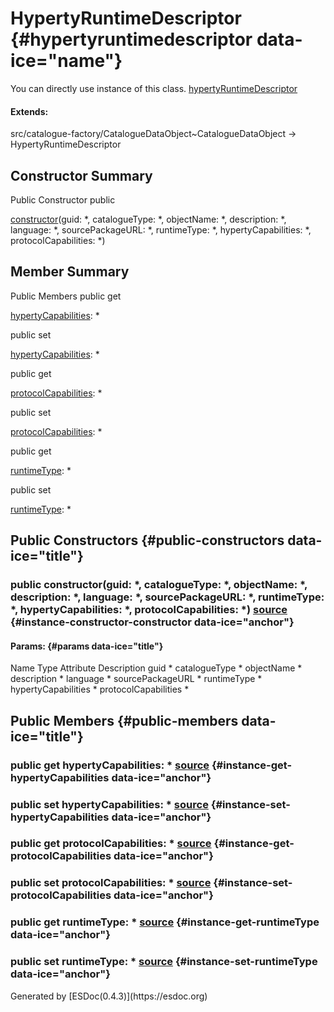HypertyRuntimeDescriptor {#hypertyruntimedescriptor data-ice="name"}
========================

<div class="instance-docs" data-ice="instanceDocs">

<span>You can directly use instance of this class.</span> <span
data-ice="instanceDoc"><span>[hypertyRuntimeDescriptor](../../../variable/index.html#static-variable-hypertyRuntimeDescriptor)</span></span>

</div>

<div class="flat-list" data-ice="extendsChain">

#### Extends:

<div>

<span>src/catalogue-factory/CatalogueDataObject\~CatalogueDataObject</span>
→ HypertyRuntimeDescriptor

</div>

</div>

</div>
<div data-ice="constructorSummary">

Constructor Summary
-------------------

Public Constructor <span class="access" data-ice="access">public</span>
<span class="override" data-ice="override"></span>
<div>

<span
data-ice="name"><span>[constructor](../../../class/src/catalogue-factory/HypertyRuntimeDescriptor.js~HypertyRuntimeDescriptor.html#instance-constructor-constructor)</span></span><span
data-ice="signature">(guid: <span>\*</span>, catalogueType:
<span>\*</span>, objectName: <span>\*</span>, description:
<span>\*</span>, language: <span>\*</span>, sourcePackageURL:
<span>\*</span>, runtimeType: <span>\*</span>, hypertyCapabilities:
<span>\*</span>, protocolCapabilities: <span>\*</span>)</span>

</div>

<div>

</div>

</div>

<div data-ice="memberSummary">

Member Summary
--------------

Public Members <span class="access" data-ice="access">public</span>
<span class="kind" data-ice="kind">get</span> <span class="override"
data-ice="override"></span>
<div>

<span
data-ice="name"><span>[hypertyCapabilities](../../../class/src/catalogue-factory/HypertyRuntimeDescriptor.js~HypertyRuntimeDescriptor.html#instance-get-hypertyCapabilities)</span></span><span
data-ice="signature">: <span>\*</span></span>

</div>

<div>

</div>

<span class="access" data-ice="access">public</span> <span class="kind"
data-ice="kind">set</span> <span class="override"
data-ice="override"></span>
<div>

<span
data-ice="name"><span>[hypertyCapabilities](../../../class/src/catalogue-factory/HypertyRuntimeDescriptor.js~HypertyRuntimeDescriptor.html#instance-set-hypertyCapabilities)</span></span><span
data-ice="signature">: <span>\*</span></span>

</div>

<div>

</div>

<span class="access" data-ice="access">public</span> <span class="kind"
data-ice="kind">get</span> <span class="override"
data-ice="override"></span>
<div>

<span
data-ice="name"><span>[protocolCapabilities](../../../class/src/catalogue-factory/HypertyRuntimeDescriptor.js~HypertyRuntimeDescriptor.html#instance-get-protocolCapabilities)</span></span><span
data-ice="signature">: <span>\*</span></span>

</div>

<div>

</div>

<span class="access" data-ice="access">public</span> <span class="kind"
data-ice="kind">set</span> <span class="override"
data-ice="override"></span>
<div>

<span
data-ice="name"><span>[protocolCapabilities](../../../class/src/catalogue-factory/HypertyRuntimeDescriptor.js~HypertyRuntimeDescriptor.html#instance-set-protocolCapabilities)</span></span><span
data-ice="signature">: <span>\*</span></span>

</div>

<div>

</div>

<span class="access" data-ice="access">public</span> <span class="kind"
data-ice="kind">get</span> <span class="override"
data-ice="override"></span>
<div>

<span
data-ice="name"><span>[runtimeType](../../../class/src/catalogue-factory/HypertyRuntimeDescriptor.js~HypertyRuntimeDescriptor.html#instance-get-runtimeType)</span></span><span
data-ice="signature">: <span>\*</span></span>

</div>

<div>

</div>

<span class="access" data-ice="access">public</span> <span class="kind"
data-ice="kind">set</span> <span class="override"
data-ice="override"></span>
<div>

<span
data-ice="name"><span>[runtimeType](../../../class/src/catalogue-factory/HypertyRuntimeDescriptor.js~HypertyRuntimeDescriptor.html#instance-set-runtimeType)</span></span><span
data-ice="signature">: <span>\*</span></span>

</div>

<div>

</div>

</div>

<div data-ice="constructorDetails">

Public Constructors {#public-constructors data-ice="title"}
-------------------

<div class="detail" data-ice="detail">

### <span class="access" data-ice="access">public</span> <span data-ice="name">constructor</span><span data-ice="signature">(guid: <span>\*</span>, catalogueType: <span>\*</span>, objectName: <span>\*</span>, description: <span>\*</span>, language: <span>\*</span>, sourcePackageURL: <span>\*</span>, runtimeType: <span>\*</span>, hypertyCapabilities: <span>\*</span>, protocolCapabilities: <span>\*</span>)</span> <span class="right-info"> <span data-ice="source"><span>[source](../../../file/src/catalogue-factory/HypertyRuntimeDescriptor.js.html#lineNumber9)</span></span> </span> {#instance-constructor-constructor data-ice="anchor"}

<div data-ice="properties">

<div data-ice="properties">

#### Params: {#params data-ice="title"}

Name Type Attribute Description guid <span>\*</span> catalogueType
<span>\*</span> objectName <span>\*</span> description <span>\*</span>
language <span>\*</span> sourcePackageURL <span>\*</span> runtimeType
<span>\*</span> hypertyCapabilities <span>\*</span> protocolCapabilities
<span>\*</span>

</div>

</div>

</div>

</div>

<div data-ice="memberDetails">

Public Members {#public-members data-ice="title"}
--------------

<div class="detail" data-ice="detail">

### <span class="access" data-ice="access">public</span> <span class="kind" data-ice="kind">get</span> <span data-ice="name">hypertyCapabilities</span><span data-ice="signature">: <span>\*</span></span> <span class="right-info"> <span data-ice="source"><span>[source](../../../file/src/catalogue-factory/HypertyRuntimeDescriptor.js.html#lineNumber29)</span></span> </span> {#instance-get-hypertyCapabilities data-ice="anchor"}

<div data-ice="properties">

</div>

</div>

<div class="detail" data-ice="detail">

### <span class="access" data-ice="access">public</span> <span class="kind" data-ice="kind">set</span> <span data-ice="name">hypertyCapabilities</span><span data-ice="signature">: <span>\*</span></span> <span class="right-info"> <span data-ice="source"><span>[source](../../../file/src/catalogue-factory/HypertyRuntimeDescriptor.js.html#lineNumber42)</span></span> </span> {#instance-set-hypertyCapabilities data-ice="anchor"}

<div data-ice="properties">

</div>

</div>

<div class="detail" data-ice="detail">

### <span class="access" data-ice="access">public</span> <span class="kind" data-ice="kind">get</span> <span data-ice="name">protocolCapabilities</span><span data-ice="signature">: <span>\*</span></span> <span class="right-info"> <span data-ice="source"><span>[source](../../../file/src/catalogue-factory/HypertyRuntimeDescriptor.js.html#lineNumber33)</span></span> </span> {#instance-get-protocolCapabilities data-ice="anchor"}

<div data-ice="properties">

</div>

</div>

<div class="detail" data-ice="detail">

### <span class="access" data-ice="access">public</span> <span class="kind" data-ice="kind">set</span> <span data-ice="name">protocolCapabilities</span><span data-ice="signature">: <span>\*</span></span> <span class="right-info"> <span data-ice="source"><span>[source](../../../file/src/catalogue-factory/HypertyRuntimeDescriptor.js.html#lineNumber47)</span></span> </span> {#instance-set-protocolCapabilities data-ice="anchor"}

<div data-ice="properties">

</div>

</div>

<div class="detail" data-ice="detail">

### <span class="access" data-ice="access">public</span> <span class="kind" data-ice="kind">get</span> <span data-ice="name">runtimeType</span><span data-ice="signature">: <span>\*</span></span> <span class="right-info"> <span data-ice="source"><span>[source](../../../file/src/catalogue-factory/HypertyRuntimeDescriptor.js.html#lineNumber25)</span></span> </span> {#instance-get-runtimeType data-ice="anchor"}

<div data-ice="properties">

</div>

</div>

<div class="detail" data-ice="detail">

### <span class="access" data-ice="access">public</span> <span class="kind" data-ice="kind">set</span> <span data-ice="name">runtimeType</span><span data-ice="signature">: <span>\*</span></span> <span class="right-info"> <span data-ice="source"><span>[source](../../../file/src/catalogue-factory/HypertyRuntimeDescriptor.js.html#lineNumber37)</span></span> </span> {#instance-set-runtimeType data-ice="anchor"}

<div data-ice="properties">

</div>

</div>

</div>

</div>
Generated by [ESDoc<span
data-ice="esdocVersion">(0.4.3)</span>](https://esdoc.org)
